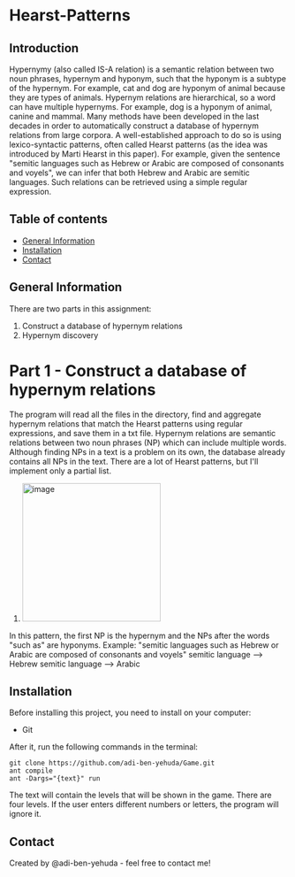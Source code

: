 # Hearst-Patterns

## Introduction
Hypernymy (also called IS-A relation) is a semantic relation between two noun phrases, hypernym and hyponym, such that the hyponym is a subtype of the hypernym. For example, cat and dog are hyponym of animal because they are types of animals. Hypernym relations are hierarchical, so a word can have multiple hypernyms. For example, dog is a hyponym of animal, canine and mammal.
Many methods have been developed in the last decades in order to automatically construct a database of hypernym relations from large corpora.
A well-established approach to do so is using lexico-syntactic patterns, often called Hearst patterns (as the idea was introduced by Marti Hearst in this paper). For example, given the sentence "semitic languages such as Hebrew or Arabic are composed of consonants and voyels", we can infer that both Hebrew and Arabic are semitic languages. Such relations can be retrieved using a simple regular expression.


## Table of contents
* [General Information](#general-information)
* [Installation](#installation)
* [Contact](#Contact)

## General Information
There are two parts in this assignment:
1. Construct a database of hypernym relations
2. Hypernym discovery

# Part 1 - Construct a database of hypernym relations
The program will read all the files in the directory, find and aggregate hypernym relations that match the Hearst patterns using regular expressions, and save them in a txt file.
Hypernym relations are semantic relations between two noun phrases (NP) which can include multiple words. 
Although finding NPs in a text is a problem on its own, the database already contains all NPs in the text.
There are a lot of Hearst patterns, but I'll implement only a partial list.
1. <img width="250" alt="image" src="https://user-images.githubusercontent.com/75027826/225546578-bcb8afd8-bcaa-4b8d-89ed-a9c39f905f2d.png">
In this pattern, the first NP is the hypernym and the NPs after the words "such as" are hyponyms.
Example: "semitic languages such as Hebrew or Arabic are composed of consonants and voyels"
semitic language ⟶ Hebrew
semitic language ⟶ Arabic

## Installation
Before installing this project, you need to install on your computer:
* Git

After it, run the following commands in the terminal:

```
git clone https://github.com/adi-ben-yehuda/Game.git
ant compile
ant -Dargs="{text}" run
```
The text will contain the levels that will be shown in the game. There are four levels. If the user enters different numbers or letters, the program will ignore it. 

## Contact
Created by @adi-ben-yehuda - feel free to contact me!
